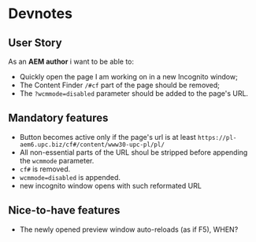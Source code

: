 # Devnotes

## User Story
As an **AEM author** i want to be able to:
+ Quickly open the page I am working on in a new Incognito window;
+ The Content Finder `/#cf` part of the page should be removed;
+ The `?wcmmode=disabled` parameter should be added to the page's URL.

## Mandatory features
+ Button becomes active only if the page's url is at least `https://pl-aem6.upc.biz/cf#/content/www30-upc-pl/pl/`
+ All non-essential parts of the URL shoul be stripped before appending the `wcmmode` parameter.
+ `cf#` is removed.
+ `wcmmode=disabled` is appended.
+ new incognito window opens with such reformated URL


## Nice-to-have features
+ The newly opened preview window auto-reloads (as if F5), WHEN?